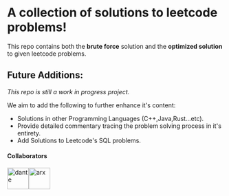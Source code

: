 # A collection of solutions to leetcode problems!
This repo contains both the **brute force** solution and the **optimized solution** to given leetcode problems.
## Future Additions:
*This repo is still a work in progress project.*

We aim to add the following to further enhance it's content:
- Solutions in other Programming Languages (C++,Java,Rust...etc).
- Provide detailed commentary tracing the problem solving process in it's entirety.
- Add Solutions to Leetcode's SQL problems.

#### Collaborators

<div style="display:flex; gap:0;">
  <a href="https://github.com/othmanelfadil" style="text-decoration:none;">
    <img src="https://github.com/othmanelfadil.png" width="50" alt="dante"/>
  </a>
  <a href="https://github.com/ahmedmakroum" style="text-decoration:none;">
    <img src="https://github.com/ahmedmakroum.png" width="50" alt="arx"/>
  </a>
</div>
